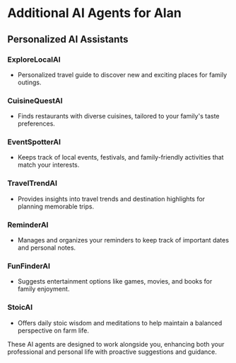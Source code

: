 # Additional AI Agents for Alan

## Personalized AI Assistants

### ExploreLocalAI
- Personalized travel guide to discover new and exciting places for family outings.

### CuisineQuestAI
- Finds restaurants with diverse cuisines, tailored to your family's taste preferences.

### EventSpotterAI
- Keeps track of local events, festivals, and family-friendly activities that match your interests.

### TravelTrendAI
- Provides insights into travel trends and destination highlights for planning memorable trips.

### ReminderAI
- Manages and organizes your reminders to keep track of important dates and personal notes.

### FunFinderAI
- Suggests entertainment options like games, movies, and books for family enjoyment.

### StoicAI
- Offers daily stoic wisdom and meditations to help maintain a balanced perspective on farm life.

These AI agents are designed to work alongside you, enhancing both your professional and personal life with proactive suggestions and guidance.
